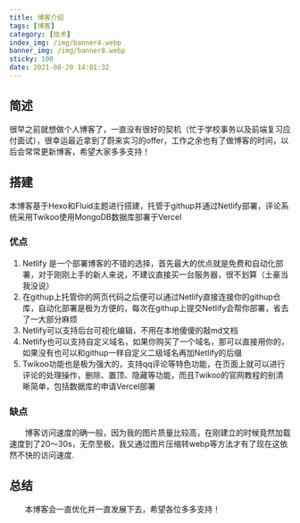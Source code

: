 ```yaml
---
title: 博客介绍
tags: [博客]
category: [技术]
index_img: /img/banner4.webp
banner_img: /img/banner8.webp
sticky: 100
date: 2021-08-20 14:01:32
---
```


## 简述
很早之前就想做个人博客了，一直没有很好的契机（忙于学校事务以及前端复习应付面试），很幸运最近拿到了蔚来实习的offer，工作之余也有了做博客的时间，以后会常常更新博客，希望大家多多支持！
## 搭建
本博客基于Hexo和Fluid主题进行搭建，托管于githup并通过Netlify部署，评论系统采用Twikoo使用MongoDB数据库部署于Vercel
### 优点
1. Netlify 是一个部署博客的不错的选择，首先最大的优点就是免费和自动化部署，对于刚刚上手的新人来说，不建议直接买一台服务器，很不划算（土豪当我没说）
2. 在githup上托管你的网页代码之后便可以通过Netlify直接连接你的githup仓库，自动化部署是极为方便的，每次在githup上提交Netlify会帮你部署，省去了一大部分麻烦
3. Netlify可以支持后台可视化编辑，不用在本地傻傻的敲md文档
4. Netlify也可以支持自定义域名，如果你购买了一个域名，那可以直接用你的，如果没有也可以和githup一样自定义二级域名再加Netlify的后缀
5. Twikoo功能也是极为强大的，支持qq评论等特色功能，在页面上就可以进行评论的处理操作，删除、置顶、隐藏等功能，而且Twikoo的官网教程的别清晰简单，包括数据库的申请Vercel部署

### 缺点
&emsp;&emsp;博客访问速度的确一般，因为我的图片质量比较高，在刚建立的时候竟然加载速度到了20～30s，无奈至极，我又通过图片压缩转webp等方法才有了现在这依然不快的访问速度.

## 总结

&emsp;&emsp;本博客会一直优化并一直发展下去，希望各位多多支持！